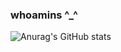 ### whoamins ^_^
  
![Anurag's GitHub stats](https://github-readme-stats.vercel.app/api?username=whoamins&show_icons=true&theme=radical)

